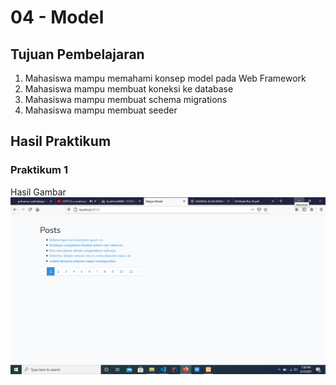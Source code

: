 # 04 - Model

## Tujuan Pembelajaran

1. Mahasiswa mampu memahami konsep model pada Web Framework
2. Mahasiswa mampu membuat koneksi ke database
3. Mahasiswa mampu membuat schema migrations
4. Mahasiswa mampu membuat seeder

## Hasil Praktikum

### Praktikum 1  
Hasil Gambar
![Hasil gambar](img/model.png)



